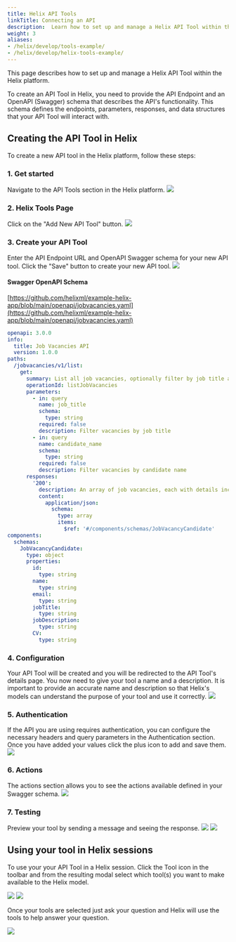 ```yaml
---
title: Helix API Tools
linkTitle: Connecting an API
description:  Learn how to set up and manage a Helix API Tool within the Helix platform.
weight: 3
aliases:
- /helix/develop/tools-example/
- /helix/develop/helix-tools-example/
---
```


This page describes how to set up and manage a Helix API Tool within the Helix platform.

To create an API Tool in Helix, you need to provide the API Endpoint and an OpenAPI (Swagger) schema that describes the API's functionality. This schema defines the endpoints, parameters, responses, and data structures that your API Tool will interact with.

## Creating the API Tool in Helix

To create a new API tool in the Helix platform, follow these steps:

### 1. Get started
Navigate to the API Tools section in the Helix platform.
![](account-menu.png)

### 2. Helix Tools Page
Click on the "Add New API Tool" button.
![](tools-ui.png)

### 3. Create your API Tool
Enter the API Endpoint URL and OpenAPI Swagger schema for your new API tool. Click the "Save" button to create your new API tool.
![](tools-new.png)

#### Swagger OpenAPI Schema

[https://github.com/helixml/example-helix-app/blob/main/openapi/jobvacancies.yaml](https://github.com/helixml/example-helix-app/blob/main/openapi/jobvacancies.yaml)

```yaml
openapi: 3.0.0
info:
  title: Job Vacancies API
  version: 1.0.0
paths:
  /jobvacancies/v1/list:
    get:
      summary: List all job vacancies, optionally filter by job title and/or candidate name
      operationId: listJobVacancies
      parameters:
        - in: query
          name: job_title
          schema:
            type: string
          required: false
          description: Filter vacancies by job title
        - in: query
          name: candidate_name
          schema:
            type: string
          required: false
          description: Filter vacancies by candidate name
      responses:
        '200':
          description: An array of job vacancies, each with details including ID, name, email, job title, job description, and CV
          content:
            application/json:
              schema:
                type: array
                items:
                  $ref: '#/components/schemas/JobVacancyCandidate'
components:
  schemas:
    JobVacancyCandidate:
      type: object
      properties:
        id:
          type: string
        name:
          type: string
        email:
          type: string
        jobTitle:
          type: string
        jobDescription:
          type: string
        CV:
          type: string
```

### 4. Configuration
Your API Tool will be created and you will be redirected to the API Tool's details page. You now need to give your tool a name and a description. It is important to provide an accurate name and description so that Helix's models can understand the purpose of your tool and use it correctly.
![](tools-details.png)

### 5. Authentication
If the API you are using requires authentication, you can configure the necessary headers and query parameters in the Authentication section. Once you have added your values click the plus icon to add and save them.
![](tools-authentication.png)

### 6. Actions
The actions section allows you to see the actions available defined in your Swagger schema.
![](tools-actions.png)

### 7. Testing
Preview your tool by sending a message and seeing the response.
![](tools-preview.png)
![](tools-preview-answer.png)

## Using your tool in Helix sessions

To use your your API Tool in a Helix session. Click the Tool icon in the toolbar and from the resulting modal select which tool(s) you want to make available to the Helix model.

![](tools-use.png)
![](tools-use-modal.png)

Once your tools are selected just ask your question and Helix will use the tools to help answer your question.

![](tools-chat.png)